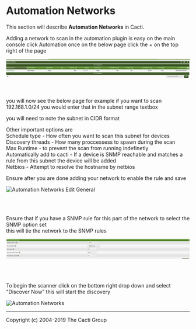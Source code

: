 # Automation Networks

This section will describe **Automation Networks** in Cacti.

Adding a network to scan in the automation plugin is easy  on the main console click Automation
once on the below page click the + on the top right of the page 

![Automation Networks](images/automation-network-main.png)


<br>

you will now see the below page for example if you want to scan 192.168.1.0/24 you would enter that in the subnet range textbox
<br>

you will need to note the subnet in CIDR format<br>

Other important options are 
<br>
Schedule type - How often you want to scan this subnet for devices
<br>
Discovery threads - How many proccessess to spawn during the scan
<br>
Max Runtime - to prevent the scan from running indefinetly 
<br>
Automatically add to cacti - If a device is SNMP reachable and matches a rule from this subnet the device will be added
<br>
Netbios - Attempt to resolve the hostname by netbios
<br>

Ensure after you are done adding your network to enable the rule and save 



![Automation Networks Edit General](images/automation-networks-edit1.png)



<br>
<br>

Ensure that if you have a SNMP rule for this part of the network to select the  SNMP option set 
<br>
this will tie the network to the SNMP rules 

![Automation Networks Edit General](images/automation-reachability-settings.png)

<br>
<br>

To begin the scanner click on the bottom right drop down and select "Discover Now" this will start the discovery



![Automation Networks](images/automation-networks.png)




---
Copyright (c) 2004-2019 The Cacti Group
